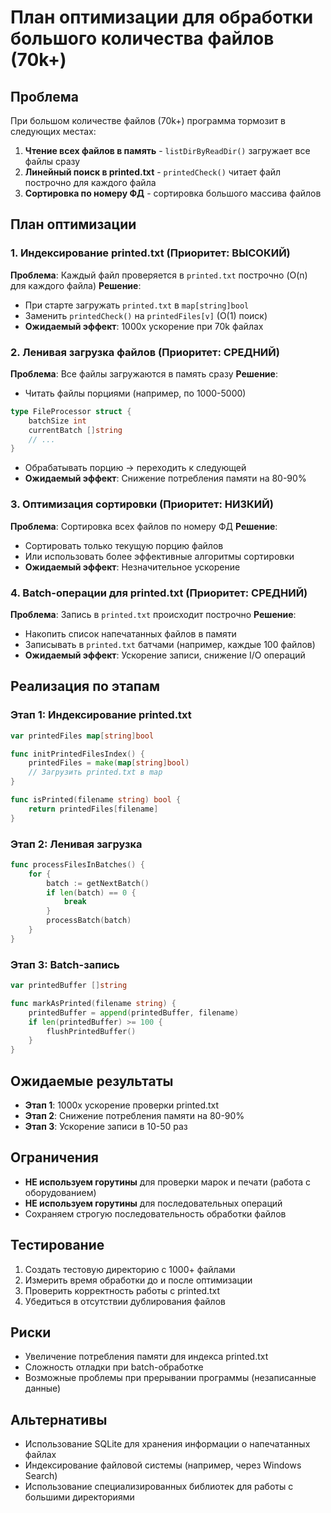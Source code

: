 # План оптимизации для обработки большого количества файлов (70k+)

## Проблема
При большом количестве файлов (70k+) программа тормозит в следующих местах:
1. **Чтение всех файлов в память** - `listDirByReadDir()` загружает все файлы сразу
2. **Линейный поиск в printed.txt** - `printedCheck()` читает файл построчно для каждого файла
3. **Сортировка по номеру ФД** - сортировка большого массива файлов

## План оптимизации

### 1. Индексирование printed.txt (Приоритет: ВЫСОКИЙ)
**Проблема**: Каждый файл проверяется в `printed.txt` построчно (O(n) для каждого файла)
**Решение**: 
- При старте загружать `printed.txt` в `map[string]bool`
- Заменить `printedCheck()` на `printedFiles[v]` (O(1) поиск)
- **Ожидаемый эффект**: 1000x ускорение при 70k файлах

### 2. Ленивая загрузка файлов (Приоритет: СРЕДНИЙ)
**Проблема**: Все файлы загружаются в память сразу
**Решение**:
- Читать файлы порциями (например, по 1000-5000)
```go
type FileProcessor struct {
    batchSize int
    currentBatch []string
    // ...
}
```
- Обрабатывать порцию → переходить к следующей
- **Ожидаемый эффект**: Снижение потребления памяти на 80-90%

### 3. Оптимизация сортировки (Приоритет: НИЗКИЙ)
**Проблема**: Сортировка всех файлов по номеру ФД
**Решение**:
- Сортировать только текущую порцию файлов
- Или использовать более эффективные алгоритмы сортировки
- **Ожидаемый эффект**: Незначительное ускорение

### 4. Batch-операции для printed.txt (Приоритет: СРЕДНИЙ)
**Проблема**: Запись в `printed.txt` происходит построчно
**Решение**:
- Накопить список напечатанных файлов в памяти
- Записывать в `printed.txt` батчами (например, каждые 100 файлов)
- **Ожидаемый эффект**: Ускорение записи, снижение I/O операций

## Реализация по этапам

### Этап 1: Индексирование printed.txt
```go
var printedFiles map[string]bool

func initPrintedFilesIndex() {
    printedFiles = make(map[string]bool)
    // Загрузить printed.txt в map
}

func isPrinted(filename string) bool {
    return printedFiles[filename]
}
```

### Этап 2: Ленивая загрузка
```go
func processFilesInBatches() {
    for {
        batch := getNextBatch()
        if len(batch) == 0 {
            break
        }
        processBatch(batch)
    }
}
```

### Этап 3: Batch-запись
```go
var printedBuffer []string

func markAsPrinted(filename string) {
    printedBuffer = append(printedBuffer, filename)
    if len(printedBuffer) >= 100 {
        flushPrintedBuffer()
    }
}
```

## Ожидаемые результаты
- **Этап 1**: 1000x ускорение проверки printed.txt
- **Этап 2**: Снижение потребления памяти на 80-90%
- **Этап 3**: Ускорение записи в 10-50 раз

## Ограничения
- **НЕ используем горутины** для проверки марок и печати (работа с оборудованием)
- **НЕ используем горутины** для последовательных операций
- Сохраняем строгую последовательность обработки файлов

## Тестирование
1. Создать тестовую директорию с 1000+ файлами
2. Измерить время обработки до и после оптимизации
3. Проверить корректность работы с printed.txt
4. Убедиться в отсутствии дублирования файлов

## Риски
- Увеличение потребления памяти для индекса printed.txt
- Сложность отладки при batch-обработке
- Возможные проблемы при прерывании программы (незаписанные данные)

## Альтернативы
- Использование SQLite для хранения информации о напечатанных файлах
- Индексирование файловой системы (например, через Windows Search)
- Использование специализированных библиотек для работы с большими директориями
